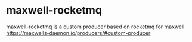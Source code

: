 # maxwell-rocketmq
maxwell-rocketmq is a custom producer based on rocketmq for maxwell.
https://maxwells-daemon.io/producers/#custom-producer
